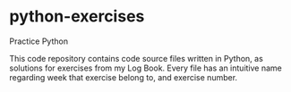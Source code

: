 # python-exercises
Practice Python

This code repository contains code source files written in Python,
as solutions for exercises from my Log Book.
Every file has an intuitive name regarding week that exercise 
belong to, and exercise number.
